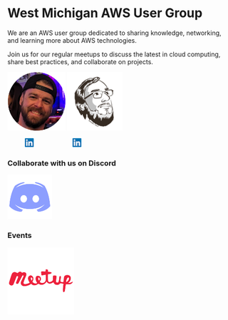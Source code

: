 # West Michigan AWS User Group

We are an AWS user group dedicated to sharing knowledge, networking, and learning more about AWS technologies.

Join us for our regular meetups to discuss the latest in cloud computing, share best practices, and collaborate on projects.


![Trent](profile/trent-head.png) ![Justin](profile/justin-head.png)

&nbsp;&nbsp;&nbsp;&nbsp;&nbsp;&nbsp;&nbsp;&nbsp;&nbsp;&nbsp;[![linkedin Logo](profile/linkedin.png)](https://www.linkedin.com/in/trent-n-7951332a2/)
&nbsp; &nbsp;&nbsp;&nbsp;&nbsp;&nbsp;&nbsp;&nbsp;&nbsp;&nbsp;&nbsp;&nbsp;&nbsp;&nbsp;&nbsp;&nbsp;&nbsp;&nbsp;&nbsp;
[![linkedin Logo](profile/linkedin.png)](https://www.linkedin.com/in/wheeleruniverse/)&nbsp;






### Collaborate with us on Discord
[![Discord Logo](profile/discord.png)](https://discord.gg/pWCgySrJ7A)

### Events
[![Meetup Logo](profile/meetup.png)](https://www.meetup.com/west-michigan-aws-users-group/)
